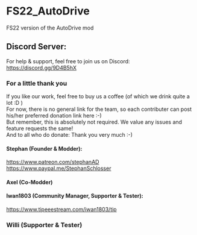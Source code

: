 # FS22_AutoDrive
FS22 version of the AutoDrive mod

## Discord Server:
For help & support, feel free to join us on Discord: 
https://discord.gg/9D4B5hX

### For a little thank you
If you like our work, feel free to buy us a coffee (of which we drink quite a lot :D )  
For now, there is no general link for the team, so each contributer can post his/her preferred donation link here :-)  
But remember, this is absolutely not required. We value any issues and feature requests the same!  
And to all who do donate: Thank you very much :-)

#### Stephan (Founder & Modder):
https://www.patreon.com/stephanAD
https://www.paypal.me/StephanSchlosser

#### Axel (Co-Modder)

#### Iwan1803 (Community Manager, Supporter & Tester):
https://www.tipeeestream.com/iwan1803/tip

### Willi (Supporter & Tester)
